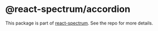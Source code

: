 # @react-spectrum/accordion

This package is part of [react-spectrum](https://github.com/watheia/spectrum). See the repo for more details.

